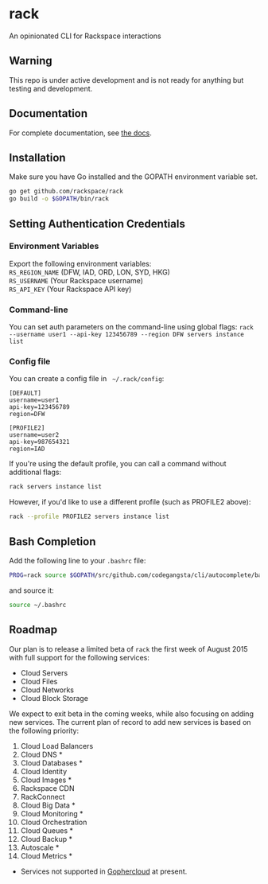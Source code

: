# rack
An opinionated CLI for Rackspace interactions

## Warning

This repo is under active development and is not ready for anything but testing
and development.

## Documentation

For complete documentation, see [the docs](http://rackspace-cli.readthedocs.org/en/latest/).

## Installation

Make sure you have Go installed and the GOPATH environment variable set.
```sh
go get github.com/rackspace/rack
go build -o $GOPATH/bin/rack
```

## Setting Authentication Credentials

### Environment Variables
Export the following environment variables:  
`RS_REGION_NAME` (DFW, IAD, ORD, LON, SYD, HKG)  
`RS_USERNAME` (Your Rackspace username)  
`RS_API_KEY` (Your Rackspace API key)  

### Command-line
You can set auth parameters on the command-line using global flags:
`rack --username user1 --api-key 123456789 --region DFW servers instance list`

### Config file
You can create a config file in ` ~/.rack/config`:

```
[DEFAULT]
username=user1
api-key=123456789
region=DFW

[PROFILE2]
username=user2
api-key=987654321
region=IAD
```

If you're using the default profile, you can call a command without additional flags:
```sh
rack servers instance list
```

However, if you'd like to use a different profile (such as PROFILE2 above):
```sh
rack --profile PROFILE2 servers instance list
```


## Bash Completion
Add the following line to your `.bashrc` file:
```sh
PROG=rack source $GOPATH/src/github.com/codegangsta/cli/autocomplete/bash_autocomplete
```
and source it:
```sh
source ~/.bashrc
```

## Roadmap

Our plan is to release a limited beta of `rack` the first week of August 2015 with full support for the following services:

- Cloud Servers
- Cloud Files
- Cloud Networks
- Cloud Block Storage

We expect to exit beta in the coming weeks, while also focusing on adding new services. The current plan of record to add new services is based on the following priority:

1. Cloud Load Balancers
2. Cloud DNS *
3. Cloud Databases *
4. Cloud Identity
5. Cloud Images *
6. Rackspace CDN
7. RackConnect
8. Cloud Big Data *
9. Cloud Monitoring *
10. Cloud Orchestration
11. Cloud Queues *
12. Cloud Backup *
13. Autoscale *
14. Cloud Metrics *

* Services not supported in [Gophercloud](github.com/rackspace/gophercloud) at present.
